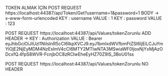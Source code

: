
TOKEN ALMAK İÇİN POST REQUEST
https://localhost:44387/api/Token/Get?username=1&password=1
BODY -> x-www-form-urlencoded
KEY : username      VALUE : 1
KEY : password      VALUE : 123

POST REQUEST
https://localhost:44387/api/Values/tokenZorunlu
ADD HEADER  -> 
KEY : Authorization 
VALUE : Bearer eyJhbGciOiJIUzI1NiIsInR5cCI6IkpXVCJ9.eyJ1bmlxdWVfbmFtZSI6IjEiLCJuYmYiOjE2NjEyMDM4NzEsImV4cCI6MTY2MTIwNTA3MSwiaWF0IjoxNjYxMjAzODcxfQ.4fpS8WVR-FcnjbOC8zRClwEheEyHZ70Z9lS_3BoU01ss


POST REQUEST
https://localhost:44387/api/Values/tokenZorunlu
NO HEADER